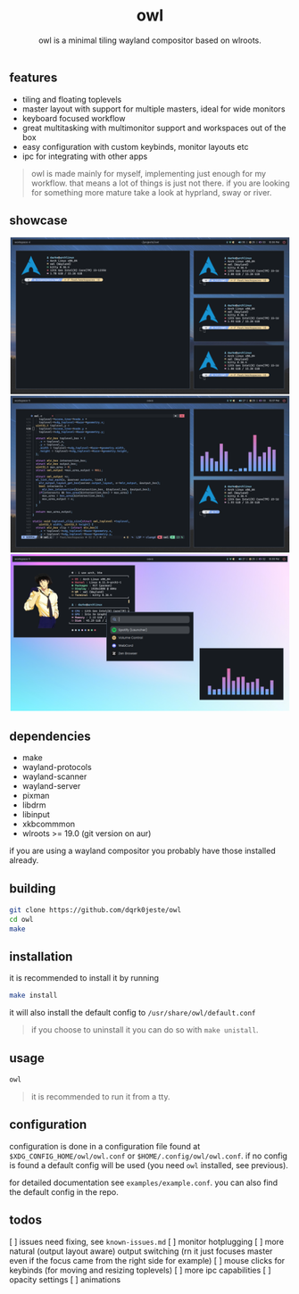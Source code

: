 <div align="center">
<h1>owl</h1>
owl is a minimal tiling wayland compositor based on wlroots.
</div>

<br>

## features
- tiling and floating toplevels
- master layout with support for multiple masters, ideal for wide monitors
- keyboard focused workflow
- great multitasking with multimonitor support and workspaces out of the box
- easy configuration with custom keybinds, monitor layouts etc
- ipc for integrating with other apps

> owl is made mainly for myself, implementing just enough for my workflow. that means a lot of things is just not there. if you are looking for something more mature take a look at hyprland, sway or river. 

## showcase
<div align="center">

<img src="assets/showcase-1.png" alt="logo" width="500">
<img src="assets/showcase-2.png" alt="logo" width="500">
<img src="assets/showcase-3.png" alt="logo" width="500">

</div>

## dependencies
- make
- wayland-protocols
- wayland-scanner
- wayland-server
- pixman
- libdrm
- libinput
- xkbcommmon
- wlroots >= 19.0 (git version on aur)

if you are using a wayland compositor you probably have those installed already.

## building
```bash
git clone https://github.com/dqrk0jeste/owl
cd owl
make
```

## installation
it is recommended to install it by running
```bash
make install
```
it will also install the default config to `/usr/share/owl/default.conf`

> if you choose to uninstall it you can do so with `make unistall`.

## usage
```bash
owl
```

> it is recommended to run it from a tty.

## configuration
configuration is done in a configuration file found at `$XDG_CONFIG_HOME/owl/owl.conf` or `$HOME/.config/owl/owl.conf`. if no config is found a default config will be used (you need `owl` installed, see previous).

for detailed documentation see `examples/example.conf`. you can also find the default config in the repo.

## todos
[ ] issues need fixing, see `known-issues.md`
[ ] monitor hotplugging
[ ] more natural (output layout aware) output switching (rn it just focuses master even if the focus came from the right side for example)
[ ] mouse clicks for keybinds (for moving and resizing toplevels)
[ ] more ipc capabilities
[ ] opacity settings
[ ] animations
